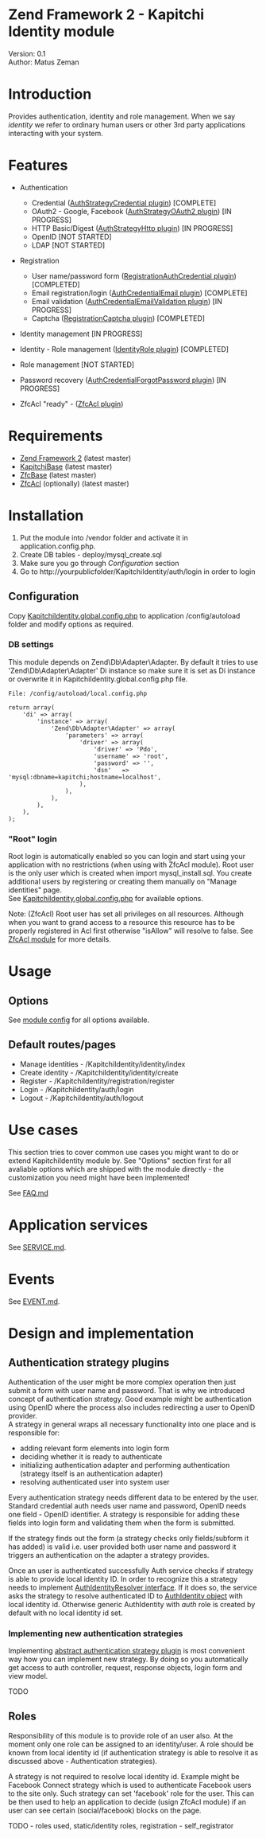 Zend Framework 2 - Kapitchi Identity module
=================================================
Version: 0.1  
Author:  Matus Zeman  

Introduction
============
Provides authentication, identity and role management. When we say _identity_ we refer to ordinary human users or other 3rd party applications interacting with your system.


Features
========

* Authentication
  * Credential ([AuthStrategyCredential plugin](https://github.com/kapitchi/KapitchiIdentity/blob/master/src/KapitchiIdentity/Plugin/AuthStrategyCredential.php)) [COMPLETE]
  * OAuth2 - Google, Facebook ([AuthStrategyOAuth2 plugin](https://github.com/kapitchi/KapitchiIdentity/blob/master/src/KapitchiIdentity/Plugin/AuthStrategyOAuth2.php)) [IN PROGRESS]
  * HTTP Basic/Digest ([AuthStrategyHttp plugin](https://github.com/kapitchi/KapitchiIdentity/blob/master/src/KapitchiIdentity/Plugin/AuthStrategyHttp.php)) [IN PROGRESS]
  * OpenID [NOT STARTED]
  * LDAP [NOT STARTED]
* Registration 
  * User name/password form ([RegistrationAuthCredential plugin](https://github.com/kapitchi/KapitchiIdentity/blob/master/src/KapitchiIdentity/Plugin/RegistrationAuthCredential.php)) [COMPLETED]
  * Email registration/login ([AuthCredentialEmail plugin](https://github.com/kapitchi/KapitchiIdentity/blob/master/src/KapitchiIdentity/Plugin/AuthCredentialEmail.php)) [COMPLETE]
  * Email validation ([AuthCredentialEmailValidation plugin](https://github.com/kapitchi/KapitchiIdentity/blob/master/src/KapitchiIdentity/Plugin/AuthCredentialEmailValidation.php)) [IN PROGRESS]
  * Captcha ([RegistrationCaptcha plugin](https://github.com/kapitchi/KapitchiIdentity/blob/master/src/KapitchiIdentity/Plugin/RegistrationCaptcha.php)) [COMPLETED]
* Identity management [IN PROGRESS]
* Identity - Role management ([IdentityRole plugin](https://github.com/kapitchi/KapitchiIdentity/blob/master/src/KapitchiIdentity/Plugin/IdentityRole.php)) [COMPLETED]
* Role management [NOT STARTED]
* Password recovery ([AuthCredentialForgotPassword plugin](https://github.com/kapitchi/KapitchiIdentity/blob/master/src/KapitchiIdentity/Plugin/AuthCredentialForgotPassword.php)) [IN PROGRESS]

* ZfcAcl "ready" - ([ZfcAcl plugin](https://github.com/kapitchi/KapitchiIdentity/blob/master/src/KapitchiIdentityAcl/Plugin/ZfcAcl.php))

Requirements
============

* [Zend Framework 2](https://github.com/zendframework/zf2) (latest master)
* [KapitchiBase](https://github.com/kapitchi/KapitchiBase) (latest master)
* [ZfcBase](https://github.com/ZF-Commons/ZfcBase) (latest master)
* [ZfcAcl](https://github.com/ZF-Commons/ZfcAcl) (optionally) (latest master)


Installation
============
1. Put the module into /vendor folder and activate it in application.config.php.
2. Create DB tables - deploy/mysql_create.sql
3. Make sure you go through _Configuration_ section
4. Go to http://yourpublicfolder/KapitchiIdentity/auth/login in order to login


Configuration
-------------

Copy [KapitchiIdentity.global.config.php](https://github.com/kapitchi/KapitchiIdentity/blob/master/deploy/KapitchiIdentity.global.config.php) to application /config/autoload folder and modify options as required.

### DB settings
This module depends on Zend\Db\Adapter\Adapter. By default it tries to use 'Zend\Db\Adapter\Adapter' Di instance so make sure it is set as Di instance or overwrite it in KapitchiIdentity.global.config.php file.

```
File: /config/autoload/local.config.php

return array(
    'di' => array(
        'instance' => array(
            'Zend\Db\Adapter\Adapter' => array(
                'parameters' => array(
                    'driver' => array(
                        'driver' => 'Pdo',
                        'username' => 'root',
                        'password' => '',
                        'dsn'   => 'mysql:dbname=kapitchi;hostname=localhost',
                    ),
                ),
            ),
        ),
    ),
);
```

### "Root" login
Root login is automatically enabled so you can login and start using your application with no restrictions (when using with ZfcAcl module).
Root user is the only user which is created when import mysql_install.sql. You create additional users by registering or creating them manually on "Manage identities" page.  
See [KapitchiIdentity.global.config.php](https://github.com/kapitchi/KapitchiIdentity/blob/master/deploy/KapitchiIdentity.global.config.php) for available options.

Note: (ZfcAcl) Root user has set all privileges on all resources. Although when you want to grand access to a resource this resource has to be properly registered in Acl first otherwise "isAllow" will resolve to false.
See [ZfcAcl module](https://github.com/ZF-Commons/ZfcAcl) for more details.


Usage
=====

Options
-------
See [module config](https://github.com/kapitchi/KapitchiIdentity/blob/master/config/module.config.php#L4) for all options available.


Default routes/pages
--------------------
* Manage identities - /KapitchiIdentity/identity/index
* Create identity - /KapitchiIdentity/identity/create
* Register - /KapitchiIdentity/registration/register
* Login - /KapitchiIdentity/auth/login
* Logout - /KapitchiIdentity/auth/logout


Use cases
=========

This section tries to cover common use cases you might want to do or extend KapitchiIdentity module by.
See "Options" section first for all avaliable options which are shipped with the module directly - the customization you need might have been implemented!

See [FAQ.md](https://github.com/kapitchi/KapitchiIdentity/blob/master/FAQ.md)


Application services
====================
See [SERVICE.md](https://github.com/kapitchi/KapitchiIdentity/blob/master/SERVICE.md).

Events
======
See [EVENT.md](https://github.com/kapitchi/KapitchiIdentity/blob/master/EVENT.md).


Design and implementation
=========================

Authentication strategy plugins
-------------------------------
Authentication of the user might be more complex operation then just submit a form with user name and password. That is why we introduced concept of authentication strategy.
Good example might be authentication using OpenID where the process also includes redirecting a user to OpenID provider.  
A strategy in general wraps all necessary functionality into one place and is responsible for:

* adding relevant form elements into login form
* deciding whether it is ready to authenticate
* initializing authentication adapter and performing authentication (strategy itself is an authentication adapter)
* resolving authenticated user into system user

Every authentication strategy needs different data to be entered by the user. Standard credential auth needs user name and password, OpenID needs one field - OpenID identifier.
A strategy is responsible for adding these fields into login form and validating them when the form is submitted.

If the strategy finds out the form (a strategy checks only fields/subform it has added) is valid i.e. user provided both user name and password it triggers an authentication on the adapter a strategy provides.

Once an user is authenticated successfully Auth service checks if strategy is able to provide local identity ID. In order to recognize this a strategy needs to implement [AuthIdentityResolver interface](https://github.com/kapitchi/KapitchiIdentity/blob/master/src/KapitchiIdentity/Service/AuthIdentityResolver.php).
If it does so, the service asks the strategy to resolve authenticated ID to [AuthIdentity object](https://github.com/kapitchi/KapitchiIdentity/blob/master/src/KapitchiIdentity/Model/AuthIdentity.php) with local identity id.
Otherwise generic AuthIdentity with _auth_ role is created by default with no local identity id set.

### Implementing new authentication strategies

Implementing [abstract authentication strategy plugin](https://github.com/kapitchi/KapitchiIdentity/blob/master/src/KapitchiIdentity/Plugin/AuthStrategy/StrategyAbstract.php) is most convenient way how you can implement new strategy.
By doing so you automatically get access to auth controller, request, response objects, login form and view model.

TODO

Roles
-----

Responsibility of this module is to provide role of an user also. At the moment only one role can be assigned to an identity/user.
A role should be known from local identity id (if authentication strategy is able to resolve it as discussed above - Authentication strategies).

A strategy is not required to resolve local identity id. Example might be Facebook Connect strategy which is used to authenticate Facebook users to the site only.
Such strategy can set 'facebook' role for the user. This can be then used to help an application to decide (usign ZfcAcl module) if an user can see certain (social/facebook) blocks on the page.

TODO - roles used, static/identity roles, registration - self_registrator


